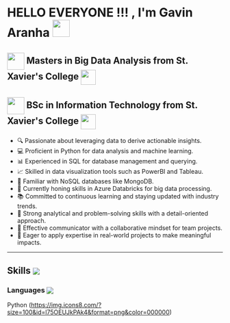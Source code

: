 # HELLO EVERYONE !!! , I'm Gavin Aranha <img src="https://encrypted-tbn0.gstatic.com/images?q=tbn:ANd9GcRc_eDcFilZAtxEzj396BoxI1rk4gc3HeOHj2cWjuIGvQ&s" width="40px" /> <img align="center" />

##  <img src="https://encrypted-tbn0.gstatic.com/images?q=tbn:ANd9GcRaCkD9MkhFvX81GtrcXxumiMp4zcGZaDoigA&s" width="40 px" align="center"> Masters in Big Data Analysis from St. Xavier's College <img src="https://xaviers.ac/____impro/1/onewebmedia/Crest.png?etag=%229b3e-627c9008%22&sourceContentType=image%2Fpng&quality=85" width="35px" align="center" />  
## <img src="https://encrypted-tbn0.gstatic.com/images?q=tbn:ANd9GcRaCkD9MkhFvX81GtrcXxumiMp4zcGZaDoigA&s" width="40 px" align="center">  BSc in Information Technology from St. Xavier's College <img src="https://xaviers.ac/____impro/1/onewebmedia/Crest.png?etag=%229b3e-627c9008%22&sourceContentType=image%2Fpng&quality=85" width="35px" align="center" />

<ul>
  <li>🔍 Passionate about leveraging data to derive actionable insights.</li>
  <li>💻 Proficient in Python for data analysis and machine learning.</li>
  <li>📊 Experienced in SQL for database management and querying.</li>
  <li>📈 Skilled in data visualization tools such as PowerBI and Tableau.</li>
  <li>🍃 Familiar with NoSQL databases like MongoDB.</li>
  <li>🚀 Currently honing skills in Azure Databricks for big data processing.</li>
  <li>📚 Committed to continuous learning and staying updated with industry trends.</li>
  <li>🔬 Strong analytical and problem-solving skills with a detail-oriented approach.</li>
  <li>💬 Effective communicator with a collaborative mindset for team projects.</li>
  <li>🌟 Eager to apply expertise in real-world projects to make meaningful impacts.</li>
</ul>

---
 ## Skills <img align = "center" src="https://img.icons8.com/2266EE/search">

### Languages <img align=center src="https://img.icons8.com/?size=100&id=T85lIO7RrTb7&format=png&color=000000">

Python (https://img.icons8.com/?size=100&id=l75OEUJkPAk4&format=png&color=000000) &nbsp;

